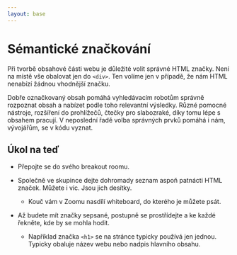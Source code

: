 ```yaml
---
layout: base
---
```


# Sémantické značkování

Při tvorbě obsahové části webu je důležité volit správné HTML značky. Není na místě vše obalovat jen do `<div>`. Ten volíme jen v případě, že nám HTML nenabízí žádnou vhodnější značku.

Dobře označkovaný obsah pomáhá vyhledávacím robotům správně rozpoznat obsah a nabízet podle toho relevantní výsledky. Různé pomocné nástroje, rozšíření do prohlížečů, čtečky pro slabozraké, díky tomu lépe s obsahem pracují. V neposlední řadě volba správných prvků pomáhá i nám, vývojářům, se v kódu vyznat.

## Úkol na teď

- Přepojte se do svého breakout roomu.

- Společně ve skupince dejte dohromady seznam aspoň patnácti HTML značek. Můžete i víc. Jsou jich desítky.

  - Kouč vám v Zoomu nasdílí whiteboard, do kterého je můžete psát.

- Až budete mít značky sepsané, postupně se prostřídejte a ke každé řekněte, kde by se mohla hodit.

  - Například značka `<h1>` se na stránce typicky používá jen jednou. Typicky obaluje název webu nebo nadpis hlavního obsahu.

<!-- Výpis značek například zde https://www.tutorialstonight.com/html-tags-list-with-examples.php -->
